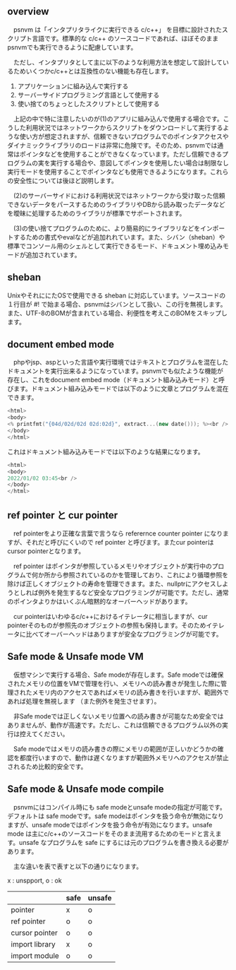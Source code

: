 ## overview

　psnvm は「インタプリタライクに実行できる c/c++」 を目標に設計されたスクリプト言語です。標準的な c/c++ のソースコードであれば、ほぼそのままpsnvmでも実行できるように配慮しています。

　ただし、インタプリタとして主に以下のような利用方法を想定して設計しているためいくつかc/c++とは互換性のない機能も存在します。

1. アプリケーションに組み込んで実行する
2. サーバーサイドプログラミング言語として使用する
3. 使い捨てのちょっとしたスクリプトとして使用する

　上記の中で特に注意したいのが(1)のアプリに組み込んで使用する場合です。こうした利用状況ではネットワークからスクリプトをダウンロードして実行するような使い方が想定されますが、信頼できないプログラムでのポインタアクセスやダイナミックライブラリのロードは非常に危険です。そのため、psnvmでは通常はポインタなどを使用することができなくなっています。ただし信頼できるプログラムの実を実行する場合や、意図してポインタを使用したい場合は制限なし実行モードを使用することでポインタなども使用できるようになります。これらの安全性については後ほど説明します。

　(2)のサーバーサイドにおける利用状況ではネットワークから受け取った信頼できないデータをパースするためのライブラリやDBから読み取ったデータなどを曖昧に処理するためのライブラリが標準でサポートされます。

　(3)の使い捨てプログラムのために、より簡易的にライブラリなどをインポートするための書式やevalなどが追加れれています。また、シバン（sheban）や標準でコンソール用のシェルとして実行できるモード、ドキュメント埋め込みモードが追加されています。

## sheban

UnixやそれににたOSで使用できる sheban に対応しています。ソースコードの１行目が #! で始まる場合、psnvmはシバンとして扱い、この行を無視します。また、UTF-8のBOMが含まれている場合、利便性を考えこのBOMをスキップします。

## document embed mode

　phpやjsp、aspといった言語や実行環境ではテキストとプログラムを混在したドキュメントを実行出来るようになっています。psnvmでも似たような機能が存在し、これをdocument embed mode（ドキュメント組み込みモード）と呼びます。ドキュメント組み込みモードでは以下のように文章とプログラムを混在できます。

```c++
<html>
<body>
<% printfmt("{04d/02d/02d 02d:02d}", extract...(new date())); %><br />
</body>
</html>
```

これはドキュメント組み込みモードでは以下のような結果になります。

```c++
<html>
<body>
2022/01/02 03:45<br />
</body>
</html>
```





## ref pointer と cur pointer

　ref pointerをより正確な言葉で言うなら referernce counter pointer になりますが、それだと呼びにくいので ref pointer と呼びます。またcur pointerはcursor pointerとなります。

　ref pointer はポインタが参照しているメモリやオブジェクトが実行中のプログラムで何か所から参照されているのかを管理しており、これにより循環参照を除けば正しくオブジェクトの寿命を管理できます。また、nullptrにアクセスしようとしれば例外を発生するなど安全なプログラミングが可能です。ただし、通常のポインタよりかはいくぶん暗黙的なオーバーヘッドがあります。

　cur pointerはいわゆるc/c++におけるイテレータに相当しますが、cur pointerそのものが参照先のオブジェクトの参照も保持します。そのためイテレータに比べてオーバーヘッドはありますが安全なプログラミングが可能です。

## Safe mode & Unsafe mode VM

　仮想マシンで実行する場合、Safe modeが存在します。Safe modeでは確保されたメモリの位置をVMで管理を行い、メモリへの読み書きが発生した際に管理されたメモリ内のアクセスであればメモリの読み書きを行いますが、範囲外であれば処理を無視します
（また例外を発生させます）。

　非Safe modeでは正しくないメモリ位置への読み書きが可能なため安全ではありませんが、動作が高速です。ただし、これは信頼できるプログラム以外の実行は控えてください。

　Safe modeではメモリの読み書きの際にメモリの範囲が正しいかどうかの確認を都度行いますので、動作は遅くなりますが範囲外メモリへのアクセスが禁止されるため比較的安全です。


## Safe mode & Unsafe mode compile

　psnvmにはコンパイル時にも safe modeとunsafe modeの指定が可能です。デフォルトは safe modeです。safe modeはポインタを扱う命令が無効になりますが、unsafe modeではポインタを扱う命令が有効になります。unsafe mode は主にc/c++のソースコードをそのまま流用するためのモードと言えます。unsafe なプログラムを safe にするには元のプログラムを書き換える必要があります。


　主な違いを表で表すと以下の通りになります。

x : unspport, o : ok

||safe|unsafe|
|--|--|--|
|pointer|x|o|
|ref pointer|o|o|
|cursor pointer|o|o|
|import library|x|o|
|import module|o|o|
